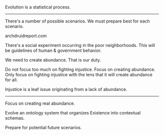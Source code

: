 Evolution is a statistical process.

---

There's a number of possible scenarios. We must prepare best for each scenario.

archdruidreport.com

There's a social experiment occurring in the poor neighborhoods. This will be guidelines of human & government behavior.

We need to create abundance. That is our duty.

Do not focus too much on fighting injustice. Focus on creating abundance. Only focus on fighting injustice with the lens that it will create abundance for all.

Injustice is a leaf issue originating from a lack of abundance.

---

Focus on creating real abundance.

Evolve an ontology system that organizes Existence into contextual schemas.

Prepare for potential future scenarios.
